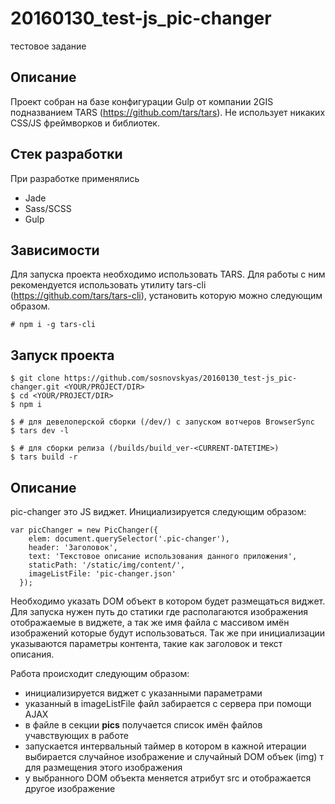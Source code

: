 # 20160130_test-js_pic-changer
тестовое задание

## Описание
Проект собран на базе конфигурации Gulp от компании 2GIS подназванием TARS (https://github.com/tars/tars). Не использует никаких CSS/JS фреймворков и библиотек. 

## Стек разработки
При разработке применялись 
- Jade
- Sass/SCSS
- Gulp

## Зависимости
Для запуска проекта необходимо использовать TARS. Для работы с ним рекомендуется использовать утилиту tars-cli (https://github.com/tars/tars-cli), установить которую можно следующим образом.
```
# npm i -g tars-cli
```

## Запуск проекта
```
$ git clone https://github.com/sosnovskyas/20160130_test-js_pic-changer.git <YOUR/PROJECT/DIR>
$ cd <YOUR/PROJECT/DIR>
$ npm i

$ # для девелоперской сборки (/dev/) c запуском вотчеров BrowserSync
$ tars dev -l 

$ # для сборки релиза (/builds/build_ver-<CURRENT-DATETIME>)
$ tars build -r
```

## Описание

pic-changer это JS виджет. Инициализируется следующим образом:
```
var picChanger = new PicChanger({
    elem: document.querySelector('.pic-changer'),
    header: 'Заголовок',
    text: 'Текстовое описание использования данного приложения',
    staticPath: '/static/img/content/',
    imageListFile: 'pic-changer.json'
  });
```
Необходимо указать DOM объект в котором будет размещаться виджет. Для запуска нужен путь до статики где располагаются изображения отображаемые в виджете, а так же имя файла с массивом имён изображений которые будут использоваться. Так же при инициализации указываются параметры контента, такие как заголовок и текст описания. 

Работа происходит следующим образом:
- инициализируется виджет с указанными параметрами
- указанный в imageListFile файл забирается с сервера при помощи AJAX 
- в файле в секции **pics** получается список имён файлов учавствующих в работе 
- запускается интервальный таймер в котором в кажной итерации выбирается случайное изображение и случайный DOM объек (img) т для размещения этого изображения
- у выбранного DOM объекта меняется атрибут src и отображается другое изображение
